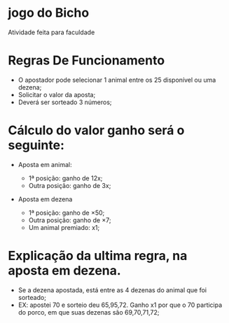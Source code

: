 # jogo do Bicho
Atividade feita para faculdade

# Regras De Funcionamento
- O apostador pode selecionar 1 animal entre os 25 disponível ou uma dezena;
- Solicitar o valor da aposta;
- Deverá ser sorteado 3 números;

# Cálculo do valor ganho será o seguinte:
- Aposta em animal:
  - 1ª posição: ganho de 12x;
  - Outra posição: ganho de 3x;

- Aposta em dezena
  - 1ª posição: ganho de ×50;
  - Outra posição: ganho de ×7;
  - Um animal premiado: x1;
 
 # Explicação da ultima regra, na aposta em dezena.
 - Se a dezena apostada, está entre as 4 dezenas do animal que foi sorteado;
 - EX: apostei 70 e sorteio deu 65,95,72. Ganho x1 por que o 70 participa do porco, em que suas dezenas são 69,70,71,72;

